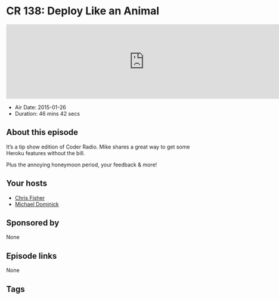 # CR 138: Deploy Like an Animal

<iframe src="https://player.fireside.fm/v2/MLf2ZzhC+mJjBnR7s?theme=dark" width="740" height="200" frameborder="0" scrolling="no"></iframe>

* Air Date: 2015-01-26
* Duration: 46 mins 42 secs

## About this episode

It’s a tip show edition of Coder Radio. Mike shares a great way to get some Heroku features without the bill.

Plus the annoying honeymoon period, your feedback & more!

## Your hosts
* [Chris Fisher](https://coder.show/hosts/chrislas)
* [Michael Dominick](https://coder.show/hosts/michael)

## Sponsored by

None



## Episode links

None



## Tags


